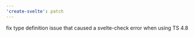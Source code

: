 ```yaml
---
'create-svelte': patch
---
```


fix type definition issue that caused a svelte-check error when using TS 4.8
